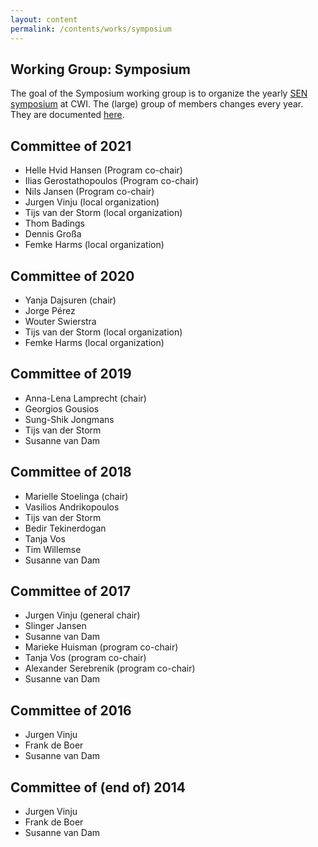 ```yaml
---
layout: content
permalink: /contents/works/symposium
---
```


## Working Group: Symposium

The goal of the Symposium working group is to organize the yearly [SEN symposium](http://www.sen-symposium.nl) at CWI.
The (large) group of members changes every year. They are documented [here](https://www.sen-symposium.nl/about/).

## Committee of 2021

* Helle Hvid Hansen (Program co-chair)
* Ilias Gerostathopoulos (Program co-chair)
* Nils Jansen (Program co-chair)
* Jurgen Vinju (local organization)
* Tijs van der Storm (local organization)
* Thom Badings
* Dennis Großa
* Femke Harms (local organization)

## Committee of 2020

* Yanja Dajsuren (chair)
* Jorge Pérez
* Wouter Swierstra
* Tijs van der Storm (local organization)
* Femke Harms (local organization)

## Committee of 2019

* Anna-Lena Lamprecht (chair)
* Georgios Gousios
* Sung-Shik Jongmans
* Tijs van der Storm
* Susanne van Dam

## Committee of 2018

* Marielle Stoelinga (chair)
* Vasilios Andrikopoulos
* Tijs van der Storm
* Bedir Tekinerdogan
* Tanja Vos
* Tim Willemse
* Susanne van Dam

## Committee of 2017

* Jurgen Vinju (general chair)
* Slinger Jansen
* Susanne van Dam
* Marieke Huisman (program co-chair)
* Tanja Vos (program co-chair)
* Alexander Serebrenik (program co-chair)
* Susanne van Dam

## Committee of 2016

* Jurgen Vinju
* Frank de Boer
* Susanne van Dam

## Committee of (end of) 2014

* Jurgen Vinju
* Frank de Boer
* Susanne van Dam
